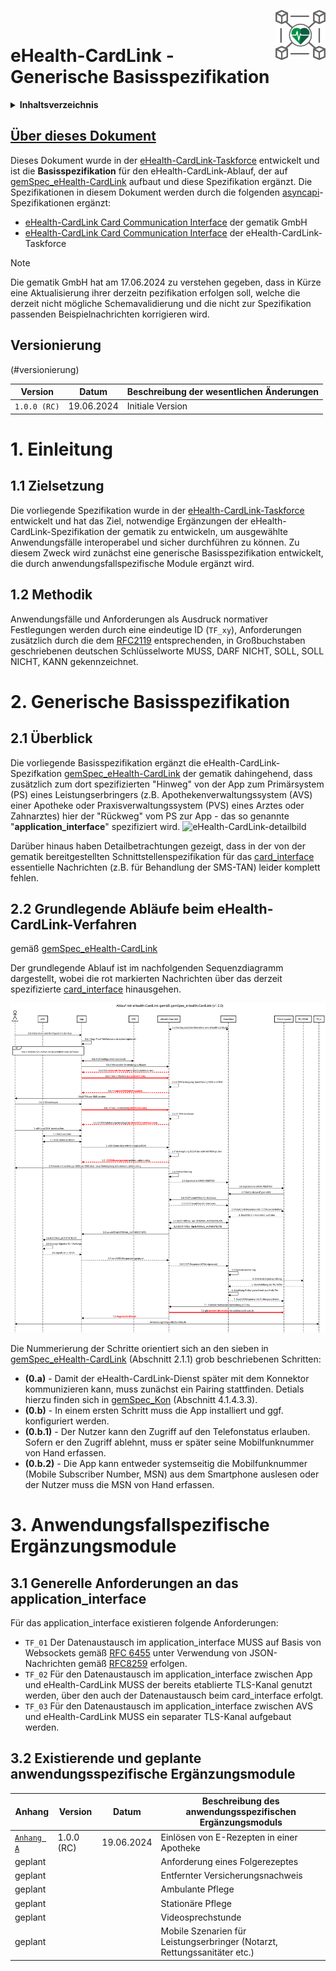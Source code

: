 <img align="right" width="80" height="80" src="https://github.com/eHealthCardLink/Spezifikation/blob/main/img/IOP-Logo.png"/><br/>

# eHealth-CardLink - Generische Basisspezifikation

<details>
  <summary><b>Inhaltsverzeichnis</b></summary>  
  Über dieses Dokument</br>
  Versionierung
  <ol>
    <li><b>Einleitung</b></li>
      <ul>1.1 Zielsetzung</ul>
      <ul>1.2 Methodik</ul>
    <li><b>Generische Basisspezifikation</b></li>
      <ul>2.1 Überblick</ul> 
      <ul>2.2 Grundlegende Abläufe beim eHealth-CardLink-Verfahren</ul>     
    <li><b>Anwendungsfallspezifische Ergänzungsmodule</b></li>
      <ul>3.1 Generelle Anforderungen an das application_interface</ul> 
      <ul>3.2 Existierende und geplante anwendungsspezifische Ergänzungsmodule</ul>      
  </ol>
</details>

## [Über dieses Dokument](#ueber-dieses-dokument)

Dieses Dokument wurde in der [eHealth-CardLink-Taskforce](https://github.com/eHealthCardLink) entwickelt und ist die
**Basisspezifikation** für den eHealth-CardLink-Ablauf, der auf [gemSpec_eHealth-CardLink](https://gemspec.gematik.de/downloads/gemSpec/gemSpec_eHealth-CardLink/gemSpec_eHealth-CardLink_V1.0.0.pdf) aufbaut
und diese Spezifikation ergänzt.
Die Spezifikationen in diesem Dokument werden durch die folgenden [asyncapi](https://www.asyncapi.com/)-Spezifikationen ergänzt:
* [eHealth-CardLink Card Communication Interface](https://github.com/gematik/api-ehcl/blob/main/ehcl/asyncapi.yaml) der gematik GmbH 
* [eHealth-CardLink Card Communication Interface](https://github.com/eHealthCardLink/api-ehcl-proposal/blob/additional-messages-reworked/ehcl/asyncapi.yaml) der eHealth-CardLink-Taskforce

> [!NOTE]  
> Die gematik GmbH hat am 17.06.2024 zu verstehen gegeben, dass in Kürze eine Aktualisierung ihrer derzeitn pezifikation erfolgen soll,
> welche die derzeit nicht mögliche Schemavalidierung und die nicht zur Spezifikation passenden Beispielnachrichten korrigieren wird. 

## Versionierung
(#versionierung)

| Version | Datum | Beschreibung der wesentlichen Änderungen | 
| --- | --- |  --- |
| `1.0.0 (RC)` | 19.06.2024 | Initiale Version | 

# 1. Einleitung

## 1.1 Zielsetzung
Die vorliegende Spezifikation wurde in der [eHealth-CardLink-Taskforce](https://github.com/eHealthCardLink) entwickelt und 
hat das Ziel, notwendige Ergänzungen der eHealth-CardLink-Spezifikation der gematik zu entwickeln, um ausgewählte Anwendungsfälle interoperabel und sicher durchführen zu können.
Zu diesem Zweck wird zunächst eine generische Basisspezifikation entwickelt, die durch anwendungsfallspezifische Module ergänzt wird.
## 1.2 Methodik
Anwendungsfälle und Anforderungen als Ausdruck normativer Festlegungen werden
durch eine eindeutige ID (`TF_xy`), Anforderungen zusätzlich durch die dem [RFC2119](https://datatracker.ietf.org/doc/html/rfc2119) entsprechenden, in
Großbuchstaben geschriebenen deutschen Schlüsselworte MUSS, DARF NICHT, SOLL,
SOLL NICHT, KANN gekennzeichnet.

# 2. Generische Basisspezifikation

## 2.1 Überblick
Die vorliegende Basisspezifikation ergänzt die eHealth-CardLink-Spezifkation [gemSpec_eHealth-CardLink](https://gemspec.gematik.de/downloads/gemSpec/gemSpec_eHealth-CardLink/gemSpec_eHealth-CardLink_V1.0.0.pdf) der gematik dahingehend, dass zusätzlich zum dort spezifizierten "Hinweg" von der App zum Primärsystem (PS) eines Leistungserbringers (z.B. Apothekenverwaltungssystem (AVS) einer Apotheke oder Praxisverwaltungssystem (PVS) eines Arztes oder Zahnarztes) hier der "Rückweg" vom PS zur App - das so genannte "**application_interface**" spezifiziert wird. 
![eHealth-CardLink-detailbild](https://github.com/eHealthCardLink/Spezifikation/assets/166988235/fb2bb66b-5605-4cc9-b9b8-d2f1e6127d00)

Darüber hinaus haben Detailbetrachtungen gezeigt, dass in der von der gematik bereitgestellten Schnittstellenspezifikation für das [card_interface](https://github.com/gematik/api-ehcl/blob/main/ehcl/asyncapi.yaml) essentielle Nachrichten (z.B. für Behandlung der SMS-TAN) leider komplett fehlen.

## 2.2 Grundlegende Abläufe beim eHealth-CardLink-Verfahren 

gemäß [gemSpec_eHealth-CardLink](https://gemspec.gematik.de/downloads/gemSpec/gemSpec_eHealth-CardLink/gemSpec_eHealth-CardLink_V1.0.0.pdf)

Der grundlegende Ablauf ist im nachfolgenden Sequenzdiagramm dargestellt, wobei die rot markierten Nachrichten über das derzeit spezifizierte 
[card_interface](https://github.com/gematik/api-ehcl/blob/main/ehcl/asyncapi.yaml) hinausgehen.

![Grundlegender eHealth-CardLink-Ablauf](https://github.com/eHealthCardLink/Spezifikation/blob/main/eHealth-CardLink-Ablauf.svg)

Die Nummerierung der Schritte orientiert sich an den sieben in [gemSpec_eHealth-CardLink](https://gemspec.gematik.de/downloads/gemSpec/gemSpec_eHealth-CardLink/gemSpec_eHealth-CardLink_V1.0.0.pdf) (Abschnitt 2.1.1) grob beschriebenen Schritten:

* **(0.a)** - Damit der eHealth-CardLink-Dienst später mit dem Konnektor kommunizieren kann, muss zunächst ein Pairing stattfinden. Detials hierzu finden sich in [gemSpec_Kon](https://fachportal.gematik.de/fachportal-import/files/gemSpec_Kon_V5.21.0.pdf) (Abschnitt 4.1.4.3.3).
* **(0.b)** - In einem ersten Schritt muss die App installiert und ggf. konfiguriert werden. 
* **(0.b.1)** - Der Nutzer kann den Zugriff auf den Telefonstatus erlauben. Sofern er den Zugriff ablehnt, muss er später seine Mobilfunknummer von Hand erfassen.
* **(0.b.2)** - Die App kann entweder systemseitig die Mobilfunknummer (Mobile Subscriber Number, MSN) aus dem Smartphone auslesen oder der Nutzer muss die MSN von Hand erfassen.


 
# 3. Anwendungsfallspezifische Ergänzungsmodule

## 3.1 Generelle Anforderungen an das application_interface
Für das application_interface existieren folgende Anforderungen:
* `TF_01` Der Datenaustausch im application_interface MUSS auf Basis von Websockets gemäß [RFC 6455](https://datatracker.ietf.org/doc/html/rfc6455) unter Verwendung von JSON-Nachrichten gemäß [RFC8259](https://datatracker.ietf.org/doc/html/rfc8259) erfolgen.
* `TF_02` Für den Datenaustausch im application_interface zwischen App und eHealth-CardLink MUSS der bereits etablierte TLS-Kanal genutzt werden, über den auch der Datenaustausch beim card_interface erfolgt.
* `TF_03` Für den Datenaustausch im application_interface zwischen AVS und eHealth-CardLink MUSS ein separater TLS-Kanal aufgebaut werden. 

## 3.2 Existierende und geplante anwendungsspezifische Ergänzungsmodule

| Anhang | Version | Datum | Beschreibung des anwendungsspezifischen Ergänzungsmoduls | 
| --- | --- |  --- | --- |
| [`Anhang A`](https://github.com/eHealthCardLink/Spezifikation/blob/main/Anhang-A-E-Rezept-Einl%C3%B6sen.md) | 1.0.0 (RC) | 19.06.2024 | Einlösen von E-Rezepten in einer Apotheke | 
| geplant |  |  | Anforderung eines Folgerezeptes | 
| geplant |  |  | Entfernter Versicherungsnachweis | 
| geplant |  |  | Ambulante Pflege | 
| geplant |  |  | Stationäre Pflege | 
| geplant |  |  | Videosprechstunde | 
| geplant |  |  | Mobile Szenarien für Leistungserbringer (Notarzt, Rettungssanitäter etc.) | 






